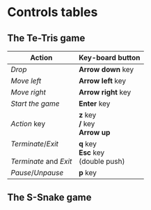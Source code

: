 # Controls tables

## The Te-Tris game

|Action|Key-board button|
|---|---|
|*Drop*|**Arrow down** key|
|*Move left*|**Arrow left** key|
|*Move right*|**Arrow right** key|
|*Start the game*|**Enter** key|
|*Action* key|**z** key <br>**/**  key<br>**Arrow up**|
|*Terminate*/*Exit* <br><br>*Terminate* and *Exit* |**q** key<br> **Esc** key <br> (double push)|
|*Pause*/*Unpause*|**p** key|


## The S-Snake game

